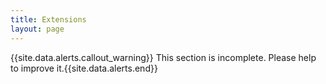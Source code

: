 ```yaml
---
title: Extensions
layout: page
---
```


{{site.data.alerts.callout_warning}} This section is incomplete. Please help to improve it.{{site.data.alerts.end}} 